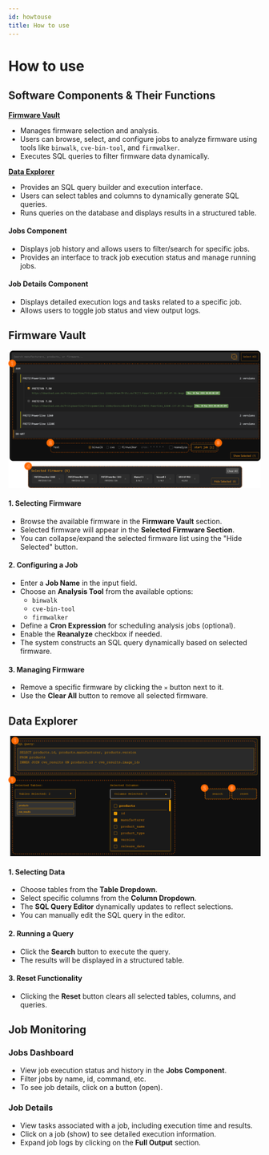 ```yaml
---
id: howtouse
title: How to use
---
```


# How to use

## **Software Components & Their Functions**

[**Firmware Vault**](../Frontend/firmwarevault.md)
- Manages firmware selection and analysis.  
- Users can browse, select, and configure jobs to analyze firmware using tools like `binwalk`, `cve-bin-tool`, and `firmwalker`.  
- Executes SQL queries to filter firmware data dynamically.

[**Data Explorer**](../Frontend/dataexplorer.md)
- Provides an SQL query builder and execution interface.  
- Users can select tables and columns to dynamically generate SQL queries.  
- Runs queries on the database and displays results in a structured table.


#### **Jobs Component**
- Displays job history and allows users to filter/search for specific jobs.  
- Provides an interface to track job execution status and manage running jobs.

#### **Job Details Component**
- Displays detailed execution logs and tasks related to a specific job.  
- Allows users to toggle job status and view output logs.

## **Firmware Vault**

![Firmware Vault](img/firmware_vault_workflow.png)

#### **1. Selecting Firmware**
- Browse the available firmware in the **Firmware Vault** section.
- Selected firmware will appear in the **Selected Firmware Section**.
- You can collapse/expand the selected firmware list using the "Hide Selected" button.

#### **2. Configuring a Job**
- Enter a **Job Name** in the input field.
- Choose an **Analysis Tool** from the available options:
  - `binwalk`
  - `cve-bin-tool`
  - `firmwalker`
- Define a **Cron Expression** for scheduling analysis jobs (optional).
- Enable the **Reanalyze** checkbox if needed.
- The system constructs an SQL query dynamically based on selected firmware.

#### **3. Managing Firmware**
- Remove a specific firmware by clicking the `✕` button next to it.
- Use the **Clear All** button to remove all selected firmware.

## **Data Explorer**

![Data Explorer](img/data_explorer_workflow.png)

#### **1. Selecting Data**
- Choose tables from the **Table Dropdown**.
- Select specific columns from the **Column Dropdown**.
- The **SQL Query Editor** dynamically updates to reflect selections.
- You can manually edit the SQL query in the editor.

#### **2. Running a Query**
- Click the **Search** button to execute the query.
- The results will be displayed in a structured table.

#### **3. Reset Functionality**
- Clicking the **Reset** button clears all selected tables, columns, and queries.

## **Job Monitoring**

### **Jobs Dashboard**
- View job execution status and history in the **Jobs Component**.
- Filter jobs by name, id, command, etc.
- To see job details, click on a button (open).

### **Job Details**
- View tasks associated with a job, including execution time and results.
- Click on a job (show) to see detailed execution information.
- Expand job logs by clicking on the **Full Output** section.









